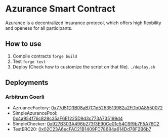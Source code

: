 # Azurance Smart Contract
Azurance is a decentralized insurance protocol, which offers high flexbility and openess for all participants.

## How to use
1. Compile contracts
`forge build`
2. Test
`forge test`
3. Deploy (Check how to customize the script on that file).
`./deploy.sh`

## Deployments

### Arbitrum Goerli
- AzruanceFactory: [0x77d51D3B08aB7C1d5253513982a2FDb0A8550072](https://goerli.arbiscan.io/address/0x77d51d3b08ab7c1d5253513982a2fdb0a8550072)
- SimpleAzurancePool: [0x4a954f76c828c35aF6E1225D9d3c773A735199d4](https://goerli.arbiscan.io/address/0x4a954f76c828c35aF6E1225D9d3c773A735199d4)
- SimpleChecker: [0x927B303A496b273f3E90Ce01c54C9f9b7F5A76C2](https://goerli.arbiscan.io/address/0x927B303A496b273f3E90Ce01c54C9f9b7F5A76C2)
- TestERC20: [0x02C23A6ecFAC21B1409FD78684a614Dd78F2B6b7](https://goerli.arbiscan.io/address/0x02C23A6ecFAC21B1409FD78684a614Dd78F2B6b7)